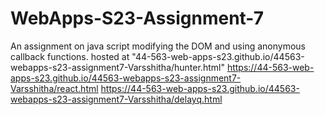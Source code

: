 # WebApps-S23-Assignment-7
An assignment on java script modifying the DOM and using anonymous callback functions.
hosted at "44-563-web-apps-s23.github.io/44563-webapps-s23-assignment7-Varsshitha/hunter.html"
https://44-563-web-apps-s23.github.io/44563-webapps-s23-assignment7-Varsshitha/react.html
https://44-563-web-apps-s23.github.io/44563-webapps-s23-assignment7-Varsshitha/delayq.html
